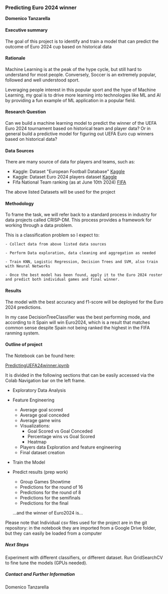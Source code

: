 ### Predicting Euro 2024 winner

**Domenico Tanzarella**

#### Executive summary

The goal of this project is to identify and train a model that can predict the outcome of Euro 2024 cup based on historical data

#### Rationale

Machine Learning is at the peak of the hype cycle, but still hard to understand for most people.
Conversely, Soccer is an extremely popular, followed and well understood sport.

Leveraging people interest in this popular sport and the hype of Machine Learning, my goal is to drive more learning into technologies like ML and AI by providing a fun example of ML application in a popular field.

#### Research Question

Can we build a machine learning model to predict the winner of the UEFA Euro 2024 tournament based on historical team and player data? 
Or in general build a predictive model for figuring out UEFA Euro cup winners based on historical data?

#### Data Sources

There are many source of data for players and teams, such as:

  - Kaggle: Dataset "European Football Database" [Kaggle](https://www.kaggle.com/datasets/piterfm/football-soccer-uefa-euro-1960-2024/code) 
  - Kaggle: Dataset Euro 2024 players dataset [Kaggle](https://www.kaggle.com/datasets/damirdizdarevic/uefa-euro-2024-players)
  - Fifa National Team ranking (as at June 10th 2024) [FIFA](https://inside.fifa.com/fifa-world-ranking/men?dateId=id14415)
    
The above listed Datasets will be used for the project

#### Methodology

To frame the task, we will refer back to a standard process in industry for data projects called CRISP-DM. This process provides a framework for working through a data problem. 

This is a classification problem so I expect to:

    - Collect data from above listed data sources

    - Perform Data exploration, data cleaning and aggregation as needed

    - Train KNN, Logistic Regression, Decision Trees and SVM, also train with Neural Networks

    - Once the best model has been found, apply it to the Euro 2024 roster and predict both individual games and final winner.

#### Results
The model with the best accuracy and f1-score will be deployed for the Euro 2024 predictions.

In my case DecisionTreeClassifier was the best performing mode, and according to it Spain will win Euro2024, which is a result that matches common sense despite Spain not being ranked the highest in the FIFA ranming system.
  
#### Outline of project

The Notebook can be found here:

[PredictingUEFA24winner.ipynb](https://github.com/DomenicoTanzarella/predictingEuro24winner/blob/main/PredictingUEFA24winner.ipynb)

It is divided in the following sections that can be easily accessed via the Colab Navigation bar on the left frame.

  - Exploratory Data Analysis
  - Feature Engineering
    - Average goal scored
    - Average goal conceded
    - Average game wins
    - Visualizations:
      -  Goal Scored vs Goal Conceded
      -  Percentage wins vs Goal Scored
      -  Heatmap
    - Players data Exploration and feature engineering
    - Final dataset creation
  - Train the Model
  - Predict results (prep work)
    - Group Games Showtime
    - Predictions for the round of 16
    - Predictions for the round of 8
    - Predictions for the semifinals
    - Predictions for the final

    ...and the winner of Euro2024 is...

  Please note that Individual csv files used for the project are in the git repository: in the notebook they are imported from a Google Drive folder, but they can easily be loaded from a computer

##### Next Steps

Experiment with different classifiers, or different dataset. Run GridSearchCV to fine tune the models (GPUs needed).

##### Contact and Further Information
Domenico Tanzarella
